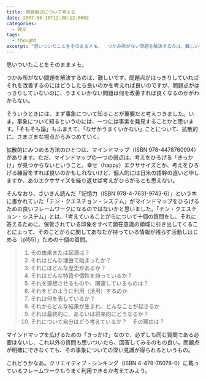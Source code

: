 ```yaml
---
title: 問題解決について考える
date: 2007-06-10T12:38:12.000Z
categories:
  - 雑文
tags:
  - thought
excerpt: "思いついたことをそのままメモ。  つかみ所がない問題を解決するのは、難しいです。問題点がはっきりしていればそれを改善するのにはどうしたら良いのかを考えれば良いのですが、問題点がはっきりしていないのに、うまくいかない問題は何を改善すれば良くなるのかがわからない。"
---
```


思いついたことをそのままメモ。

つかみ所がない問題を解決するのは、難しいです。問題点がはっきりしていればそれを改善するのにはどうしたら良いのかを考えれば良いのですが、問題点がはっきりしていないのに、うまくいかない問題は何を改善すれば良くなるのかがわからない。

そういうときには、まず事象について知ることが重要だと考えつきました。いま。事象について知るというのには、一つには事実を発見することかと思います。「そもそも論」もふまえて、「なぜかうまくいかない」ことについて、拡散的に、さまざまな視点からみつめていく。

拡散的にみつめる方法のひとつは、マインドマップ（ISBN 978-4478760994）があります。ただ、マインドマップの一つの弱点は、考えをひろげる「きっかけ」が見つからないということ。幸せ（happy）エクササイズとか、考えをひろげる練習をすれば良いのかもしれないけど、個人的には日米の語幹の違いと申しますか、あのエクササイズを繰り返せば考えがひろがるとも思えない。

そんなおり、さいきん読んだ「記憶力（ISBN 978-4-7631-9743-6）」という本に書かれていた「テン・クエスチョン・システム」がマインドマップをひろげるための良いフレームワークになるのではないかと思いました。「テン・クエスチョン・システム」とは、「考えていることがらについて十個の質問をし、それに答えるために、保管されている印象をすべて顕在意識の領域に引き出してくることによって、そのことがらに関してあなたが持っている情報が残らず活動しはじめる（p155）」ための十個の質問。

> 1.  その由来または起源は？
> 2.  それはどんな理由で始まったか？
> 3.  それにはどんな歴史があるか？
> 4.  それはどんな特質や個性を持っているか？
> 5.  それを連想させるものや、関連しているものは？
> 6.  それをどのように利用（活用）するのか
> 7.  それは何を表しているか？
> 8.  それからどんな結果が生まれ、どんなことが起きるか
> 9.  それは最終的に、あるいは将来的にどうなるか？
> 10. それについて自分はどう考えているか？　その理由は？

マインドマップを広げるための「きっかけ」なので、必ずしも同じ質問である必要はないし、これ以外の質問も思いついたら、回答してみるのもの良い。問題点が明確にできなくても、その事象についての深い見識が得られるというもの。

これどうかなあ。クリエイティブ・シンキング（ISBN 4-478-76078-0）に載っているフレームワークもうまく利用できるか考えてみよう。
